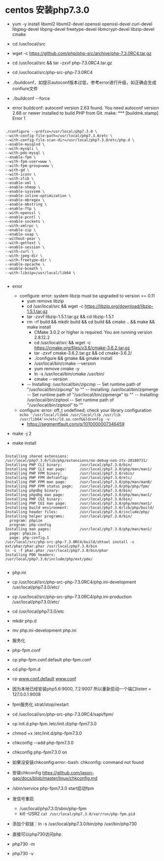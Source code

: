# centos 安装php7.3.0

* yum -y install libxml2 libxml2-devel openssl openssl-devel curl-devel libjpeg-devel libpng-devel freetype-devel libmcrypt-devel libzip-devel cmake

* cd /usr/local/src
* wget -c https://github.com/php/php-src/archive/php-7.3.0RC4.tar.gz
* cd /usr/local/src && tar -zxvf php-7.3.0RC4.tar.gz
* cd /usr/local/src/php-src-php-7.3.0RC4
* ./buildconf，如提示autoconf版本过低，参考error进行升级，如正确会生成confiure文件
* ./buildconf --force

* error
buildconf: autoconf version 2.63 found.
           You need autoconf version 2.68 or newer installed
           to build PHP from Git.
make: *** [buildmk.stamp] Error 1

```

./configure --prefix=/usr/local/php7.3.0 \
--with-config-file-path=/usr/local/php7.3.0/etc \
--with-config-file-scan-dir=/usr/local/php7.3.0/etc/php.d \
--enable-mysqlnd \
--with-mysqli \
--with-pdo-mysql \
--enable-fpm \
--with-fpm-user=www \
--with-fpm-group=www \
--with-gd \
--with-iconv \
--with-zlib \
--enable-xml \
--enable-shmop \
--enable-sysvsem \
--enable-inline-optimization \
--enable-mbregex \
--enable-mbstring \
--enable-ftp \
--with-openssl \
--enable-pcntl \
--enable-sockets \
--with-xmlrpc \
--enable-zip \
--enable-soap \
--without-pear \
--with-gettext \
--enable-session \
--with-curl \
--with-jpeg-dir \
--with-freetype-dir \
--enable-opcache \
--enable-bcmath \
--with-libzip=/usr/local/lib64 \


```
* error
    * configure: error: system libzip must be upgraded to version >= 0.11
        * yum remove libzip
        * cd /usr/local/src && wget -c https://libzip.org/download/libzip-1.5.1.tar.gz
        * tar -zxvf libzip-1.5.1.tar.gz && cd libzip-1.5.1
        * rm -rf build && mkdir build && cd build && cmake .. && make && make install
            * CMake 3.0.2 or higher is required.  You are running version 2.8.12.2
            * cd /usr/local/src && wget -c https://cmake.org/files/v3.6/cmake-3.6.2.tar.gz
            * tar -zxvf cmake-3.6.2.tar.gz && cd cmake-3.6.2/
            * ./configure && gmake && gmake install
            * /usr/local/bin/cmake --version
            * yum remove cmake -y
            * ln -s /usr/local/bin/cmake /usr/bin/
            * cmake --version
        * -- Installing: /usr/local/bin/zipcmp
          -- Set runtime path of "/usr/local/bin/zipcmp" to ""
          -- Installing: /usr/local/bin/zipmerge
          -- Set runtime path of "/usr/local/bin/zipmerge" to ""
          -- Installing: /usr/local/bin/ziptool
          -- Set runtime path of "/usr/local/bin/ziptool" to ""
    * configure: error: off_t undefined; check your library configuration
              ```
              echo '/usr/local/lib64
              /usr/local/lib
              /usr/lib
              /usr/lib64'>>/etc/ld.so.conf&&ldconfig -v
              ```
        * https://segmentfault.com/q/1010000007346459
        
* make -j 2
* make install

```

Installing shared extensions:     /usr/local/php7.3.0/lib/php/extensions/no-debug-non-zts-20180731/
Installing PHP CLI binary:        /usr/local/php7.3.0/bin/
Installing PHP CLI man page:      /usr/local/php7.3.0/php/man/man1/
Installing PHP FPM binary:        /usr/local/php7.3.0/sbin/
Installing PHP FPM defconfig:     /usr/local/php7.3.0/etc/
Installing PHP FPM man page:      /usr/local/php7.3.0/php/man/man8/
Installing PHP FPM status page:   /usr/local/php7.3.0/php/php/fpm/
Installing phpdbg binary:         /usr/local/php7.3.0/bin/
Installing phpdbg man page:       /usr/local/php7.3.0/php/man/man1/
Installing PHP CGI binary:        /usr/local/php7.3.0/bin/
Installing PHP CGI man page:      /usr/local/php7.3.0/php/man/man1/
Installing build environment:     /usr/local/php7.3.0/lib/php/build/
Installing header files:          /usr/local/php7.3.0/include/php/
Installing helper programs:       /usr/local/php7.3.0/bin/
  program: phpize
  program: php-config
Installing man pages:             /usr/local/php7.3.0/php/man/man1/
  page: phpize.1
  page: php-config.1
/usr/local/src/php-src-php-7.3.0RC4/build/shtool install -c ext/phar/phar.phar /usr/local/php7.3.0/bin
ln -s -f phar.phar /usr/local/php7.3.0/bin/phar
Installing PDO headers:           /usr/local/php7.3.0/include/php/ext/pdo/


```
* php.ini 
* cp /usr/local/src/php-src-php-7.3.0RC4/php.ini-development /usr/local/php7.3.0/etc/
* cp /usr/local/src/php-src-php-7.3.0RC4/php.ini-production /usr/local/php7.3.0/etc/
* cd /usr/local/php7.3.0/etc
* mkdir php.d
* mv php.ini-development php.ini

* 服务化
* php-fpm.conf
* cp php-fpm.conf.default php-fpm.conf
* cd php-fpm.d
* cp www.conf.default www.conf
* 因为本地已经安装php5.6:9000, 7.2:9007 所以重新启动一个端口listen = 127.0.0.1:9008
* fpm服务化 strat/stop/restart
* cd /usr/local/src/php-src-php-7.3.0RC4/sapi/fpm/
* cp init.d.php-fpm /etc/init.d/php-fpm7.3.0
* chmod +x /etc/init.d/php-fpm7.3.0
* chkconfig --add php-fpm7.3.0
* chkconfig php-fpm7.3.0 on

* 如果没安装chkconfig:error:-bash: chkconfig: command not found
* 安装chkconfig https://github.com/jason-gao/docs/blob/master/linux/chkconfig.md
* /sbin/service php-fpm7.3.0 start启动fpm

* 发信号重启
    * /usr/local/php7.3.0/sbin/php-fpm
    * kill -USR2 `cat /usr/local/php7.3.0/var/run/php-fpm.pid`


* 添加个软链：ln -s /usr/local/php7.3.0/bin/php /usr/bin/php730
* 直接可以php730访问php
* php730 -m
* php730 -v
